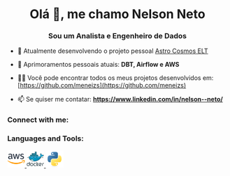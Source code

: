 <h1 align="center">Olá 👋, me chamo Nelson Neto</h1>
<h3 align="center">Sou um Analista e Engenheiro de Dados</h3>

- 🔭 Atualmente desenvolvendo o projeto pessoal [Astro Cosmos ELT](https://github.com/meneizs/astro_cosmos_elt)

- 🌱 Aprimoramentos pessoais atuais: **DBT, Airflow e AWS**

- 👨‍💻 Você pode encontrar todos os meus projetos desenvolvidos em: [https://github.com/meneizs](https://github.com/meneizs)

- 📫 Se quiser me contatar: **https://www.linkedin.com/in/nelson--neto/**

<h3 align="left">Connect with me:</h3>
<p align="left">
</p>

<h3 align="left">Languages and Tools:</h3>
<p align="left"> <a href="https://aws.amazon.com" target="_blank" rel="noreferrer"> <img src="https://raw.githubusercontent.com/devicons/devicon/master/icons/amazonwebservices/amazonwebservices-original-wordmark.svg" alt="aws" width="40" height="40"/> </a> <a href="https://www.docker.com/" target="_blank" rel="noreferrer"> <img src="https://raw.githubusercontent.com/devicons/devicon/master/icons/docker/docker-original-wordmark.svg" alt="docker" width="40" height="40"/> </a> <a href="https://www.python.org" target="_blank" rel="noreferrer"> <img src="https://raw.githubusercontent.com/devicons/devicon/master/icons/python/python-original.svg" alt="python" width="40" height="40"/> </a> </p>
